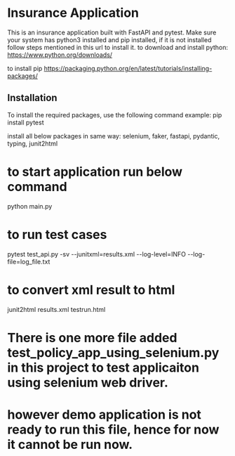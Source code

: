 # Insurance Application

This is an insurance application built with FastAPI and pytest.
Make sure your system has python3 installed and pip installed, if it is not installed follow steps mentioned in this url to install it.
to download and install python:
https://www.python.org/downloads/

to install pip
https://packaging.python.org/en/latest/tutorials/installing-packages/

## Installation
To install the required packages, use the following command example:
pip install pytest

install all below packages in same way:
selenium, faker, fastapi, pydantic, typing, junit2html

# to start application run below command
python main.py

# to run test cases 
pytest test_api.py -sv --junitxml=results.xml --log-level=INFO --log-file=log_file.txt

# to convert xml result to html 
junit2html results.xml testrun.html

# There is one more file added test_policy_app_using_selenium.py in this project to test applicaiton using selenium web driver.
# however demo application is not ready to run this file, hence for now it cannot be run now.


